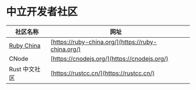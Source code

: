 # 中立开发者社区



| 社区名称                                  | 网址                                                 |   |
| ------------------------------------- | -------------------------------------------------- | - |
| [Ruby China](https://ruby-china.org/) | [https://ruby-china.org/](https://ruby-china.org/) |   |
| CNode                                 | [https://cnodejs.org/](https://cnodejs.org/)       |   |
| Rust 中文社区                             | [https://rustcc.cn/](https://rustcc.cn/)           |   |

